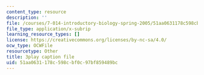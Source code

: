 ```yaml
---
content_type: resource
description: ''
file: /courses/7-014-introductory-biology-spring-2005/51aa0631178c598cbf0c97bf859489bc_4owydSnRHuE.vtt
file_type: application/x-subrip
learning_resource_types: []
license: https://creativecommons.org/licenses/by-nc-sa/4.0/
ocw_type: OCWFile
resourcetype: Other
title: 3play caption file
uid: 51aa0631-178c-598c-bf0c-97bf859489bc
---
```

